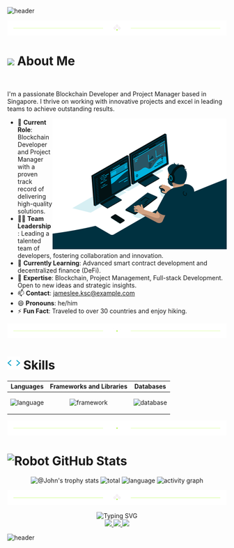 ![header](https://capsule-render.vercel.app/api?type=waving&color=auto&height=200&section=header&text=Hello,%20I'm%20James%20Lee!%20👋&fontSize=60&animation=fadeIn&fontAlignY=50)

![divider1](https://github.com/jamesleeksc/jamesleeksc/blob/main/assests/images/divider1.png)

<!-- <img src="https://raw.githubusercontent.com/Tarikul-Islam-Anik/Animated-Fluent-Emojis/master/Emojis/Hand%20gestures/Waving%20Hand.png" alt="Waving Hand" width="25" height="25" /> -->

<h1>
  <img src="https://user-images.githubusercontent.com/74038190/213844263-a8897a51-32f4-4b3b-b5c2-e1528b89f6f3.png" width="40" /> About Me
</h1>
​
<div>
  <p>
    I'm a passionate Blockchain Developer and Project Manager based in Singapore. I thrive on working with innovative projects and excel in leading teams to achieve outstanding results.
  </p>
  
  <img alt='coding' align='right' height='300' src="https://github.com/jamesleeksc/jamesleeksc/blob/main/assests/images/coding.gif" />

  <ul>
  <li>💼 <strong>Current Role</strong>: Blockchain Developer and Project Manager with a proven track record of delivering high-quality solutions.</li>
  <li>👨‍💼 <strong>Team Leadership</strong>: Leading a talented team of developers, fostering collaboration and innovation.</li>
  <li>🌱 <strong>Currently Learning</strong>: Advanced smart contract development and decentralized finance (DeFi).</li>
  <li>💬 <strong>Expertise</strong>: Blockchain, Project Management, Full-stack Development. Open to new ideas and strategic insights.</li>
  <li>📫 <strong>Contact</strong>: <a href="mailto:jameslee.ksc@example.com">jameslee.ksc@example.com</a></li>
  <li>😄 <strong>Pronouns</strong>: he/him</li>
  <li>⚡ <strong>Fun Fact</strong>: Traveled to over 30 countries and enjoy hiking.</li>
</ul>

</div>


![divider2](https://github.com/jamesleeksc/jamesleeksc/blob/main/assests/images/divider2.png)

<h1>
  <img src="https://github.com/jamesleeksc/jamesleeksc/blob/main/assests/images/code.gif" width ="30"> Skills
</h1>
<div align=''>
<table>
  <thead>
    <tr>
      <th>Languages</th>
      <th>Frameworks and Libraries</th>
      <th>Databases</th>
    </tr>
  </thead>
  <tbody>
    <tr>
      <td>
        <p align="center">
            <img height='132' alt='language' src="https://skillicons.dev/icons?i=js,ts,nodejs,solidity,cpp,cs,php,py,rust,ruby&perline=5" />
        </p>
      </td>
      <td>
        <p align="center">
          <img height='132' alt='framework' src="https://skillicons.dev/icons?i=nestjs,express,laravel,django,react,vue,nextjs,nuxtjs,redux,graphql&perline=5" />
        </p>
      </td>
      <td>
        <p align="center">
          <img height='132' alt='database' src="https://skillicons.dev/icons?i=mongodb,mysql,postgres,sqlite&perline=2" />
        </p>
      </td>
    </tr>
  </tbody>
</table>
</div>

![divider2](https://github.com/jamesleeksc/jamesleeksc/blob/main/assests/images/divider2.png)

<h1>
  <img src="https://raw.githubusercontent.com/Tarikul-Islam-Anik/Animated-Fluent-Emojis/master/Emojis/Smilies/Robot.png" alt="Robot" width="30" /> GitHub Stats
</h1>

<div align='center'>
<img src="https://github-profile-trophy.vercel.app/?username=jamesleeksc&theme=onestar&no-frame=true&column=4&row=2"  height='420' alt="@John's trophy stats"/>

<img height='200' alt='total' src="https://github-readme-stats.vercel.app/api?username=jamesleeksc&show_icons=true&theme=gotham" />
<img height='200' alt='language' src="https://github-readme-stats.vercel.app/api/top-langs/?username=jamesleeksc&layout=compact&theme=gotham" />

<img src="https://github-readme-activity-graph.vercel.app/graph?username=jamesleeksc&theme=react-dark&hide_border=true&hide_title=false&area=true&custom_title=Total%20contribution%20graph%20in%20all%20repo" height='295' alt="activity graph">
</div>

![divider1](https://github.com/jamesleeksc/jamesleeksc/blob/main/assests/images/divider1.png)

<div align='center'>
<img src="https://readme-typing-svg.demolab.com?font=Fira+Code&size=22&pause=1000&color=F78518&multiline=true&random=false&width=650&height=100&lines=Don't+forget+to+star+the+repositories+you+like;and+follow+me+for+more+updates." alt="Typing SVG" />
</div>

<div align='center'>
  <a href='https://visitcount.itsvg.in' >
    <img src='https://visitcount.itsvg.in/api?id=jamesleeksc&icon=5&color=6' height='40' />
  </a>
  <a href='https://github.com/jamesleeksc' >
    <img src='https://img.shields.io/github/followers/jamesleeksc.svg?style=flat&logo=castro&label=Follow' height='40' />
  </a>
  <a href='https://github.com/jamesleeksc?tab=repositories' >
    <img src='https://img.shields.io/github/stars/jamesleeksc.svg?style=flat&logo=starship&logoColor=yellow&label=Star' height='40' />
  </a>
</div>

![header](https://capsule-render.vercel.app/api?type=waving&color=auto&height=200&section=footer&text=Thank%20you%20for%20visiting%20James%20Lee's%20profile!%20🤗​&fontSize=30&animation=fadeIn&fontAlignY=70)
